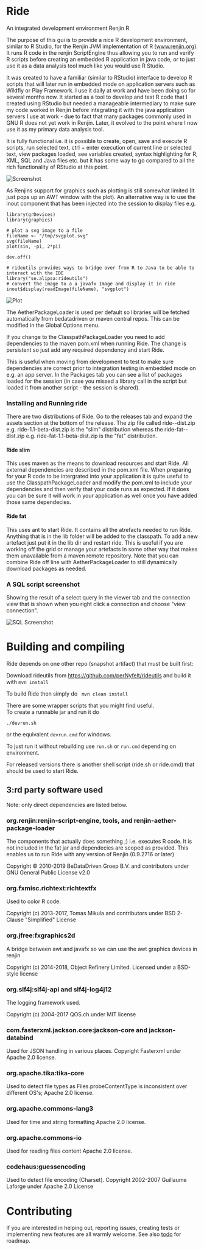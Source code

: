 # Ride
An integrated development environment Renjin R

The purpose of this gui is to provide a nice R development environment, similar to R Studio, for the Renjin 
JVM implementation of R (www.renjin.org). It runs R code in the renjin ScriptEngine thus allowing you to run and verify 
R scripts before creating an embedded R application in java code, or to just use it as a data analysis tool
much like you would use R Studio. 

It was created to have a familiar (similar to RStudio) interface to develop R scripts that
will later run in embedded mode on application servers such as Wildfly or Play Framework.
I use it daily at work and have been doing so for several months now. It started as a tool to develop and test R code 
that I created using RStudio but needed a manageable intermediary to make sure my code worked in Renjin before integrating it with the java application servers I use at work - due to fact that many packages commonly used in GNU R does not yet work 
in Renjin. Later, it evolved to the point where I now use it as my primary data analysis tool.


It is fully functional i.e. it is possible to create, open, save and execute R scripts, 
run selected text, ctrl + enter execution of current line or selected text, view packages loaded, 
see variables created, syntax highlighting for R, XML, SQL  and Java files etc. but it has some way to go compared to 
all the rich functionality of RStudio at this point. 

![Screenshot](https://raw.githubusercontent.com/perNyfelt/ride/master/docs/Screenshot.png "Screenshot")

As Renjins support for graphics such as plotting is still somewhat limited (It just pops up an AWT window with the plot).
An alternative way is to use the inout component that has been injected into the session to display files e.g.

````
library(grDevices)
library(graphics)

# plot a svg image to a file
fileName <- "/tmp/svgplot.svg"
svg(fileName)
plot(sin, -pi, 2*pi)

dev.off()

# rideutils provides ways to bridge over from R to Java to be able to interact with the IDE
library("se.alipsa:rideutils")
# convert the image to a a javafx Image and display it in ride
inout$display(readImage(fileName), "svgplot")
````


![Plot](https://raw.githubusercontent.com/perNyfelt/ride/master/docs/Plot.png "Plot")


The AetherPackageLoader is used per default so libraries will be fetched automatically from 
bedatadriven or maven central repos. This can be modified in the Global Options menu.

If you change to the ClasspathPackageLoader you need to add dependencies to the maven pom.xml
when running Ride. The change is persistent so just add any required dependency and start Ride.

This is useful when moving from development to test to make sure dependencies are correct 
prior to integration testing in embedded mode on e.g. an app server. In the Packages tab you can see
a list of packages loaded for the session (in case you missed a library call in the script but loaded 
it from another script - the session is shared).

### Installing and Running ride
There are two distributions of Ride. Go to the releases tab and expand the assets section at the bottom of the release. The zip file called ride-<version>-dist.zip e.g. ride-1.1-beta-dist.zip is the "slim" distribution whereas the ride-fat-<version>-dist.zip e.g. ride-fat-1.1-beta-dist.zip is the "fat" distribution.

#### Ride slim
This uses maven as the means to download resources and start Ride. All external dependencies are described in the pom.xml file. When preparing for your R code to be intergrated into your application it is quite useful to use the ClasspathPackageLoader and modify the pom.xml to include your dependencies and then verify that your code runs as expected. If it does you can be sure it will work in your application as well once you have added those same dependecies. 

#### Ride fat
This uses ant to start Ride. It contains all the atrefacts needed to run Ride. Anything that is in the lib folder will be added to the classpath. To add a new artefact just put it in the lib dir and restart ride. This is useful if you are working off the grid or manage your artefacts in some other way that makes them unavailable from a maven remote repository. Note that you can combine Ride off line with AetherPackageLoader to still dynamically download packages as needed. 

### A SQL script screenshot
Showing the result of a select query in the viewer tab and the connection view that is shown when you right click 
a connection and choose "view connection".

![SQL Screenshot](https://raw.githubusercontent.com/perNyfelt/ride/master/docs/SQLScreenshot.png "SQL Screenshot")

# Building and compiling

Ride depends on one other repo (snapshot artifact) that must be built first:

Download rideutils from https://github.com/perNyfelt/rideutils and build it with `mvn install`

To build Ride then simply do ` mvn clean install`

There are some wrapper scripts that you might find useful.  
To create a runnable jar and run it do 
```
./devrun.sh
``` 
or the equivalent `devrun.cmd` for windows.

To just run it without rebuilding use `run.sh` or `run.cmd` depending on environment.

For released versions there is another shell script (ride.sh or ride.cmd) that should be used to start Ride.

## 3:rd party software used
Note: only direct dependencies are listed below.

### org.renjin:renjin-script-engine, tools, and renjin-aether-package-loader
The components that actually does something ;) i.e. executes R code. It is not included in the fat jar and 
dependecies are scoped as provided. This enables us to run Ride with any version of Renjin (0.9.2716 or later)

Copyright © 2010-2019 BeDataDriven Groep B.V. and contributors under GNU General Public License v2.0

### org.fxmisc.richtext:richtextfx
Used to color R code.

Copyright (c) 2013-2017, Tomas Mikula and contributors under BSD 2-Clause "Simplified" License

### org.jfree:fxgraphics2d
A bridge between awt and javafx so we can use the awt graphics devices in renjin

Copyright (c) 2014-2018, Object Refinery Limited. Licensed under a BSD-style license

### org.slf4j:slf4j-api and slf4j-log4j12
The logging framework used.

Copyright (c) 2004-2017 QOS.ch under MIT license

### com.fasterxml.jackson.core:jackson-core and jackson-databind
Used for JSON handling in various places.
Copyright Fasterxml under Apache 2.0 license.

### org.apache.tika:tika-core
Used to detect file types as Files.probeContentType is inconsistent over different OS's;
Apache 2.0 license.

### org.apache.commons-lang3
Used for time and string formatting
Apache 2.0 license.

### org.apache.commons-io
Used for reading files content
Apache 2.0 license.

### codehaus:guessencoding
Used to detect file encoding (Charset). Copyright 2002-2007 Guillaume Laforge under Apache 2.0 License

# Contributing
If you are interested in helping out, reporting issues, creating tests or implementing new features
are all warmly welcome. See also [todo](todo.md) for roadmap.
